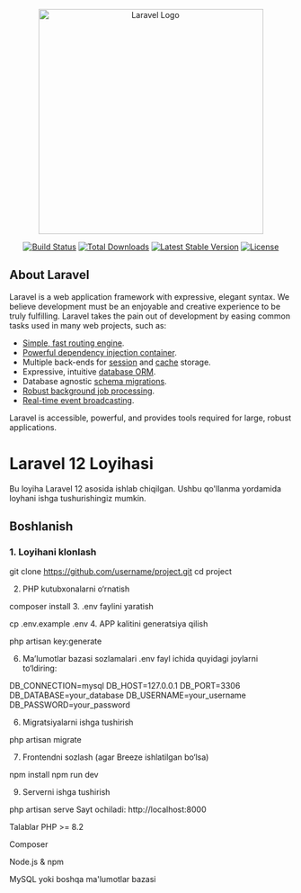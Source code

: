 <p align="center"><a href="https://laravel.com" target="_blank"><img src="https://raw.githubusercontent.com/laravel/art/master/logo-lockup/5%20SVG/2%20CMYK/1%20Full%20Color/laravel-logolockup-cmyk-red.svg" width="400" alt="Laravel Logo"></a></p>

<p align="center">
<a href="https://github.com/laravel/framework/actions"><img src="https://github.com/laravel/framework/workflows/tests/badge.svg" alt="Build Status"></a>
<a href="https://packagist.org/packages/laravel/framework"><img src="https://img.shields.io/packagist/dt/laravel/framework" alt="Total Downloads"></a>
<a href="https://packagist.org/packages/laravel/framework"><img src="https://img.shields.io/packagist/v/laravel/framework" alt="Latest Stable Version"></a>
<a href="https://packagist.org/packages/laravel/framework"><img src="https://img.shields.io/packagist/l/laravel/framework" alt="License"></a>
</p>

## About Laravel

Laravel is a web application framework with expressive, elegant syntax. We believe development must be an enjoyable and creative experience to be truly fulfilling. Laravel takes the pain out of development by easing common tasks used in many web projects, such as:

- [Simple, fast routing engine](https://laravel.com/docs/routing).
- [Powerful dependency injection container](https://laravel.com/docs/container).
- Multiple back-ends for [session](https://laravel.com/docs/session) and [cache](https://laravel.com/docs/cache) storage.
- Expressive, intuitive [database ORM](https://laravel.com/docs/eloquent).
- Database agnostic [schema migrations](https://laravel.com/docs/migrations).
- [Robust background job processing](https://laravel.com/docs/queues).
- [Real-time event broadcasting](https://laravel.com/docs/broadcasting).

Laravel is accessible, powerful, and provides tools required for large, robust applications.

# Laravel 12 Loyihasi

Bu loyiha Laravel 12 asosida ishlab chiqilgan. Ushbu qo'llanma yordamida loyhani ishga tushurishingiz mumkin.

## Boshlanish

### 1. Loyihani klonlash

git clone https://github.com/username/project.git
cd project

2. PHP kutubxonalarni o‘rnatish

composer install
3. .env faylini yaratish

cp .env.example .env
4. APP kalitini generatsiya qilish


php artisan key:generate

6. Ma’lumotlar bazasi sozlamalari
.env fayl ichida quyidagi joylarni to‘ldiring:


DB_CONNECTION=mysql
DB_HOST=127.0.0.1
DB_PORT=3306
DB_DATABASE=your_database
DB_USERNAME=your_username
DB_PASSWORD=your_password

6. Migratsiyalarni ishga tushirish

php artisan migrate

7. Frontendni sozlash (agar Breeze ishlatilgan bo‘lsa)
   
npm install
npm run dev

9. Serverni ishga tushirish

php artisan serve
Sayt ochiladi: http://localhost:8000

Talablar
PHP >= 8.2

Composer

Node.js & npm

MySQL yoki boshqa ma'lumotlar bazasi

